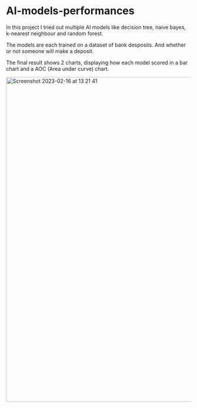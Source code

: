 # AI-models-performances

In this project I tried out multiple AI models like decision tree, naive bayes, k-nearest neighbour and random forest. 

The models are each trained on a dataset of bank desposits. And whether or not someone will make a deposit.

The final result shows 2 charts, displaying how each model scored in a bar chart and a AOC (Area under curve) chart.

<img width="881" alt="Screenshot 2023-02-16 at 13 21 41" src="https://user-images.githubusercontent.com/53235649/219363400-21e3b2fe-c208-431c-ba61-f575cb6cb86b.png">
